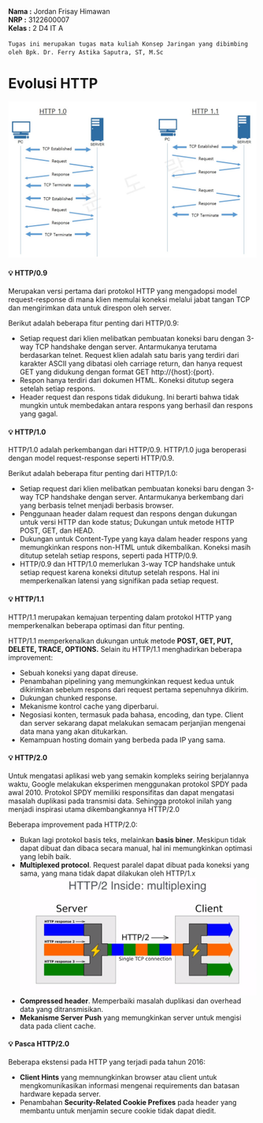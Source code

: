 **Nama  :** Jordan Frisay Himawan <br>
**NRP   :** 3122600007 <br>
**Kelas :** 2 D4 IT A <br>

`Tugas ini merupakan tugas mata kuliah Konsep Jaringan yang dibimbing oleh Bpk. Dr. Ferry Astika Saputra, ST, M.Sc`

# Evolusi HTTP

![HTTP Evoluion](./assets/httpcomp.jpg)

#### :bulb: HTTP/0.9
Merupakan versi pertama dari protokol HTTP yang mengadopsi model request-response di mana klien memulai koneksi melalui jabat tangan TCP dan mengirimkan data untuk direspon oleh server.

Berikut adalah beberapa fitur penting dari HTTP/0.9:

- Setiap request dari klien melibatkan pembuatan koneksi baru dengan 3-way TCP handshake dengan server. Antarmukanya terutama berdasarkan telnet. Request klien adalah satu baris yang terdiri dari karakter ASCII yang dibatasi oleh carriage return, dan hanya request GET yang didukung dengan format GET http://{host}:{port}.
- Respon hanya terdiri dari dokumen HTML. Koneksi ditutup segera setelah setiap respons.
- Header request dan respons tidak didukung. Ini berarti bahwa tidak mungkin untuk membedakan antara respons yang berhasil dan respons yang gagal.

#### :bulb: HTTP/1.0

HTTP/1.0 adalah perkembangan dari HTTP/0.9. HTTP/1.0 juga beroperasi dengan model request-response seperti HTTP/0.9.

Berikut adalah beberapa fitur penting dari HTTP/1.0:

- Setiap request dari klien melibatkan pembuatan koneksi baru dengan 3-way TCP handshake dengan server. Antarmukanya berkembang dari yang berbasis telnet menjadi berbasis browser.
- Penggunaan header dalam request dan respons dengan dukungan untuk versi HTTP dan kode status; Dukungan untuk metode HTTP POST, GET, dan HEAD.
- Dukungan untuk Content-Type yang kaya dalam header respons yang memungkinkan respons non-HTML untuk dikembalikan. Koneksi masih ditutup setelah setiap respons, seperti pada HTTP/0.9.
- HTTP/0.9 dan HTTP/1.0 memerlukan 3-way TCP handshake untuk setiap request karena koneksi ditutup setelah respons. Hal ini memperkenalkan latensi yang signifikan pada setiap request.

#### :bulb: HTTP/1.1

HTTP/1.1 merupakan kemajuan terpenting dalam protokol HTTP yang memperkenalkan beberapa optimasi dan fitur penting.

HTTP/1.1 memperkenalkan dukungan untuk metode **POST, GET, PUT, DELETE, TRACE, OPTIONS.**
Selain itu HTTP/1.1 menghadirkan beberapa improvement:

- Sebuah koneksi yang dapat direuse.
- Penambahan pipelining yang memungkinkan request kedua untuk dikirimkan sebelum respons dari request pertama sepenuhnya dikirim. 
- Dukungan chunked response.
- Mekanisme kontrol cache yang diperbarui.
- Negosiasi konten, termasuk pada bahasa, encoding, dan type. Client dan server sekarang dapat melakukan semacam perjanjian mengenai data mana yang akan ditukarkan.
- Kemampuan hosting domain yang berbeda pada IP yang sama.

#### :bulb: HTTP/2.0
Untuk mengatasi aplikasi web yang semakin kompleks seiring berjalannya waktu, Google melakukan eksperimen menggunakan protokol SPDY pada awal 2010. Protokol SPDY memiliki responsifitas dan dapat mengatasi masalah duplikasi pada transmisi data. Sehingga protokol inilah yang menjadi inspirasi utama dikembangkannya HTTP/2.0

Beberapa improvement pada HTTP/2.0:
- Bukan lagi protokol basis teks, melainkan **basis biner**. Meskipun tidak dapat dibuat dan dibaca secara manual, hal ini memungkinkan optimasi yang lebih baik.
- **Multiplexed protocol**. Request paralel dapat dibuat pada koneksi yang sama, yang mana tidak dapat dilakukan oleh HTTP/1.x
![HTTP Evoluion](./assets/multiplex.png)
- **Compressed header**. Memperbaiki masalah duplikasi dan overhead data yang ditransmisikan.
- **Mekanisme Server Push** yang memungkinkan server untuk mengisi data pada client cache.

#### :bulb: Pasca HTTP/2.0
Beberapa ekstensi pada HTTP yang terjadi pada tahun 2016:

- **Client Hints** yang memnungkinkan browser atau client untuk mengkomunikasikan informasi mengenai requirements dan batasan hardware kepada server.
- Penambahan **Security-Related Cookie Prefixes** pada header yang membantu untuk menjamin secure cookie tidak dapat diedit.